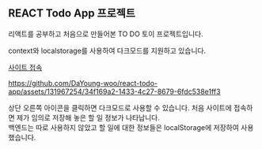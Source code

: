 ## REACT Todo App 프로젝트

리액트를 공부하고 처음으로 만들어본 TO DO 토이 프로젝트입니다.

context와 localstorage를 사용하여 다크모드를 지원하고 있습니다.

[사이트 접속](https://fastidious-gumdrop-97466c.netlify.app)


https://github.com/DaYoung-woo/react-todo-app/assets/131967254/34f169a2-1433-4c27-8679-6fdc538e1ff3




상단 오른쪽 아이콘을 클릭하면 다크모드로 사용할 수 있습니다.
처음 사이트에 접속하면 제가 임의로 저장해 놓은 할 일 정보가 나타납니다.  
백엔드는 따로 사용하지 않았고 할 일에 대한 정보들은 localStorage에 저장하여 사용했습니다.
